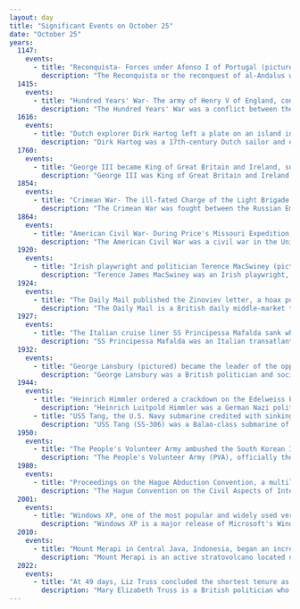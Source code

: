 ```yaml
---
layout: day
title: "Significant Events on October 25"
date: "October 25"
years:
  1147:
    events:
      - title: "Reconquista- Forces under Afonso I of Portugal (pictured) captured Lisbon from the Moors after a four-month siege in one of the few Christian victories during the Second Crusade."
        description: "The Reconquista or the reconquest of al-Andalus was a series of military and cultural campaigns that European Christian kingdoms waged against the Muslim kingdoms following the Muslim conquest of the Iberian Peninsula by the Umayyad Caliphate, culminating in the reign of the Catholic Monarchs of Spain. The beginning of the Reconquista is traditionally dated to the Battle of Covadonga, in which an Asturian army achieved the first Christian victory over the forces of the Umayyad Caliphate since the beginning of the military invasion. The Reconquista ended in 1492 with the fall of the Nasrid kingdom of Granada to the Catholic Monarchs."
  1415:
    events:
      - title: "Hundred Years' War- The army of Henry V of England, consisting mostly of archers, unexpectedly defeated the numerically superior French cavalry at the Battle of Agincourt on Saint Crispin's Day."
        description: "The Hundred Years' War was a conflict between the kingdoms of England and France and a civil war in France during the Late Middle Ages. It emerged from feudal disputes over the Duchy of Aquitaine and was triggered by a claim to the French throne made by Edward III of England. The war grew into a broader military, economic, and political struggle involving factions from across Western Europe, fuelled by emerging nationalism on both sides. The periodisation of the war typically charts it as taking place over 116 years. However, it was an intermittent conflict which was frequently interrupted by external factors, such as the Black Death, and several years of truces."
  1616:
    events:
      - title: "Dutch explorer Dirk Hartog left a plate on an island in Shark Bay, the oldest-known artefact of European exploration in Australia still in existence."
        description: "Dirk Hartog was a 17th-century Dutch sailor and explorer. Dirk Hartog's expedition was the second European group to land in Australia and the first to leave behind an artifact to record his visit, the Hartog Plate. His name is sometimes alternatively spelled Dirck Hartog or Dierick Hartochsz. Ernest Giles referred to him as Theodoric Hartog. The Western Australian island Dirk Hartog Island is named after Hartog."
  1760:
    events:
      - title: "George III became King of Great Britain and Ireland, succeeding his grandfather George II."
        description: "George III was King of Great Britain and Ireland from 25 October 1760 until his death in 1820. The Acts of Union 1800 unified Great Britain and Ireland into the United Kingdom of Great Britain and Ireland, with George as its king. He was concurrently Duke and Prince-elector of Hanover in the Holy Roman Empire before becoming King of Hanover on 12 October 1814. He was a monarch of the House of Hanover, who, unlike his two predecessors, was born in Great Britain, spoke English as his first language, and never visited Hanover."
  1854:
    events:
      - title: "Crimean War- The ill-fated Charge of the Light Brigade (pictured) was decisively repelled by Russian forces during the Battle of Balaclava."
        description: "The Crimean War was fought between the Russian Empire and an alliance of the Ottoman Empire, France, the United Kingdom, and Sardinia-Piedmont from October 1853 to February 1856. Geopolitical causes of the war included the decline of the Ottoman Empire, the expansion of Russia in the preceding Russo-Turkish Wars, and the British and French preference to preserve the Ottoman Empire to maintain the balance of power in the Concert of Europe."
  1864:
    events:
      - title: "American Civil War- During Price's Missouri Expedition, Union troops defeated Sterling Price's Confederate army in three successive battles- Marais des Cygnes, Mine Creek, and Marmiton River."
        description: "The American Civil War was a civil war in the United States between the Union and the Confederacy, which was formed in 1861 by states that had seceded from the Union. The central conflict leading to war was a dispute over whether slavery should be permitted to expand into the western territories, leading to more slave states, or be prohibited from doing so, which many believed would place slavery on a course of ultimate extinction."
  1920:
    events:
      - title: "Irish playwright and politician Terence MacSwiney (pictured) died after a hunger strike in Brixton Prison, bringing the Irish struggle for independence to international attention."
        description: "Terence James MacSwiney was an Irish playwright, author and politician. He was elected as Sinn Féin Lord Mayor of Cork during the Irish War of Independence in 1920. He was arrested by the British Government on charges of sedition and imprisoned in Brixton Prison. His death there in October 1920 after 74 days on hunger strike brought him and the Irish Republican campaign to international attention."
  1924:
    events:
      - title: "The Daily Mail published the Zinoviev letter, a hoax purported to be a directive from Moscow to increase communist agitation, pushing the Conservative Party to a landslide victory in the UK general election four days later."
        description: "The Daily Mail is a British daily middle-market tabloid newspaper published in London. It was founded in 1896. As of 2020, it has the highest circulation of paid newspapers in the UK. Its sister paper The Mail on Sunday was launched in 1982, a Scottish edition was launched in 1947, and an Irish edition in 2006. Content from the paper appears on the MailOnline news website, although the website is managed separately and has its own editor."
  1927:
    events:
      - title: "The Italian cruise liner SS Principessa Mafalda sank when a propeller shaft broke and fractured the hull, resulting in 314 deaths."
        description: "SS Principessa Mafalda was an Italian transatlantic ocean liner built for the Navigazione Generale Italiana (NGI) company. Named after Princess Mafalda of Savoy, second daughter of King Victor Emmanuel III, the ship was completed and entered NGI's South American service between Genoa and Buenos Aires in 1909. Her sister ship SS Principessa Jolanda sank immediately upon launching on 22 September 1907."
  1932:
    events:
      - title: "George Lansbury (pictured) became the leader of the opposition British Labour Party."
        description: "George Lansbury was a British politician and social reformer who led the Labour Party from 1932 to 1935. Apart from a brief period of ministerial office during the Labour government of 1929–31, he spent his political life campaigning against established authority and vested interests, his main causes being the promotion of social justice, women's rights, and world disarmament."
  1944:
    events:
      - title: "Heinrich Himmler ordered a crackdown on the Edelweiss Pirates, a nonconformist youth group that assisted army deserters and others hiding from the Nazis."
        description: "Heinrich Luitpold Himmler was a German Nazi politician who was the 4th Reichsführer of the Schutzstaffel, a leading member of the German Nazi Party, and one of the most powerful men in Nazi Germany. He is primarily known for being a principal architect of the Holocaust."
      - title: "USS Tang, the U.S. Navy submarine credited with sinking more ships than any other American submarine, sank when it was struck by its own torpedo."
        description: "USS Tang (SS-306) was a Balao-class submarine of World War II, the first ship of the United States Navy to bear the name Tang. She was built and launched in 1943, serving until being sunk by her own torpedo off China in the Taiwan Strait on 24 October 1944."
  1950:
    events:
      - title: "The People's Volunteer Army ambushed the South Korean II Corps at the Battle of Onjong, and elsewhere engaged the 1st Infantry Division at the Battle of Unsan, marking China's entry into the Korean War."
        description: "The People's Volunteer Army (PVA), officially the Chinese People's Volunteers (CPV), was the armed expeditionary forces deployed by the People's Republic of China during the Korean War. Although all units in the PVA were actually transferred from the People's Liberation Army (PLA) under the orders of Chairman Mao Zedong, the PVA was separately constituted in order to prevent an official war with the United States. The PVA entered Korea on 19 October 1950 and completely withdrew by October 1958. The nominal commander and political commissar of the PVA was Peng Dehuai before the ceasefire agreement in 1953, although both Chen Geng and Deng Hua served as the acting commander and commissar after April 1952 following Peng's illness. The initial units in the PVA included 38th, 39th, 40th, 42nd, 50th, 66th Corps; totalling 250,000 men. About 3 million Chinese civilian and military personnel had served in Korea throughout the war."
  1980:
    events:
      - title: "Proceedings on the Hague Abduction Convention, a multilateral treaty providing an expeditious method to return a child taken from one member nation to another, concluded at The Hague."
        description: "The Hague Convention on the Civil Aspects of International Child Abduction or Hague Abduction Convention is a multilateral treaty that provides an expeditious method to return a child who was wrongfully taken by a parent from one country to another country. In order for the Convention to apply, both countries must be Contracting States; i.e. both must have adopted the Convention."
  2001:
    events:
      - title: "Windows XP, one of the most popular and widely used versions of the Microsoft Windows operating system, was released for retail sale."
        description: "Windows XP is a major release of Microsoft's Windows NT operating system. It was released to manufacturing on August 24, 2001, and later to retail on October 25, 2001. It is a direct successor to Windows 2000 for high-end and business users and Windows Me for home users."
  2010:
    events:
      - title: "Mount Merapi in Central Java, Indonesia, began an increasingly violent series of eruptions that lasted over a month."
        description: "Mount Merapi is an active stratovolcano located on the border between the province of Central Java and the Special Region of Yogyakarta, Indonesia. It is the most active volcano in Indonesia and has erupted regularly since 1548. It is located approximately 28 km (17 mi) north of Yogyakarta city which has a population of 2.4 million. Thousands of people live on the flanks of the volcano, with villages as high as 1,700 m (5,577 ft) above sea level."
  2022:
    events:
      - title: "At 49 days, Liz Truss concluded the shortest tenure as prime minister of the United Kingdom."
        description: "Mary Elizabeth Truss is a British politician who served as Prime Minister of the United Kingdom and Leader of the Conservative Party from September to October 2022. On her fiftieth day in office, she stepped down amid a government crisis, making her the shortest-serving prime minister in British history. The member of Parliament (MP) for South West Norfolk from 2010 to 2024, Truss held various Cabinet positions under three prime ministers—David Cameron, Theresa May, and Boris Johnson—lastly as foreign secretary from 2021 to 2022."
---
```

